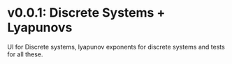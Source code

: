 # v0.0.1: Discrete Systems + Lyapunovs
UI for Discrete systems, lyapunov exponents for discrete systems and tests for all
these.
